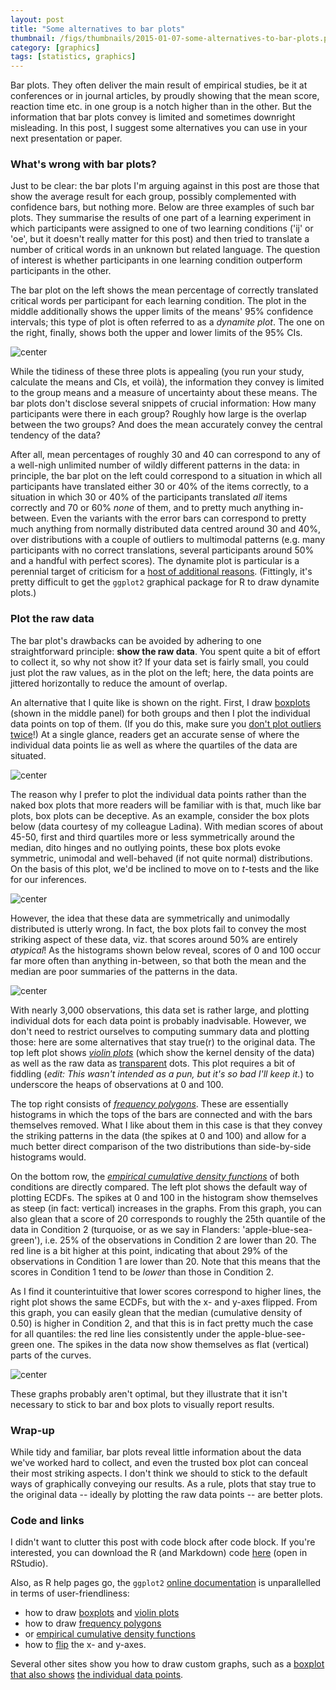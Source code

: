 ```yaml
---
layout: post
title: "Some alternatives to bar plots"
thumbnail: /figs/thumbnails/2015-01-07-some-alternatives-to-bar-plots.png
category: [graphics]
tags: [statistics, graphics]
---
```


Bar plots. They often deliver the main result of empirical studies, be it at conferences or in journal articles, by proudly showing that the mean score, reaction time etc. in one group is a notch higher than in the other.
But the information that bar plots convey is limited and sometimes downright misleading.
In this post, I suggest some alternatives you can use in your next presentation or paper.

<!--more-->

### What's wrong with bar plots?

Just to be clear: the bar plots I'm arguing against in this post are those that show the average result for each group, possibly complemented with confidence bars, but nothing more.
Below are three examples of such bar plots.
They summarise the results of one part of a learning experiment in which participants were assigned to one of two learning conditions ('ij' or 'oe', but it doesn't really matter for this post) and then tried to translate a number of critical words in an unknown but related language.
The question of interest is whether participants in one learning condition outperform participants in the other.

The bar plot on the left shows the mean percentage of correctly translated critical words per participant for each learning condition.
The plot in the middle additionally shows the upper limits of the means' 95% confidence intervals; this type of plot is often referred to as a _dynamite plot_.
The one on the right, finally, shows both the upper and lower limits of the 95% CIs.

![center](/figs/2015-01-07-some-alternatives-to-barplots/unnamed-chunk-2-1.png) 




While the tidiness of these three plots is appealing (you run your study, calculate the means and CIs, et voilà), the information they convey is limited to the group means and a measure of uncertainty about these means.
The bar plots don't disclose several snippets of crucial information:
How many participants were there in each group?
Roughly how large is the overlap between the two groups?
And does the mean accurately convey the central tendency of the data?

After all, mean percentages of roughly 30 and 40 can correspond to any of a well-nigh unlimited number of wildly different patterns in the data:
in principle, the bar plot on the left could correspond to a situation in which all participants have translated either 30 or 40% of the items correctly, to a situation in which 30 or 40% of the participants translated _all_ items correctly and 70 or 60% _none_ of them, and to pretty much anything in-between.
Even the variants with the error bars can correspond to pretty much anything from normally distributed data centred around 30 and 40%, over distributions with a couple of outliers to multimodal patterns (e.g. many participants with no correct translations, several participants around 50% and a handful with perfect scores).
The dynamite plot is particular is a perennial target of criticism for a [host of additional reasons](http://biostat.mc.vanderbilt.edu/wiki/pub/Main/TatsukiKoyama/Poster3.pdf).
(Fittingly, it's pretty difficult to get the `ggplot2` graphical package for R to draw dynamite plots.)

### Plot the raw data
The bar plot's drawbacks can be avoided by adhering to one straightforward principle: **show the raw data**.
You spent quite a bit of effort to collect it, so why not show it?
If your data set is fairly small, you could just plot the raw values, as in the plot on the left;
here, the data points are jittered horizontally to reduce the amount of overlap.

An alternative that I quite like is shown on the right.
First, I draw [boxplots](http://en.wikipedia.org/wiki/Box_plot) (shown in the middle panel) for both groups 
and then I plot the individual data points on top of them. (If you do this, make sure you [don't plot outliers twice](http://www.zijdeman.nl/files/r_examples/boxplot_example.html)!)
At a single glance, readers get an accurate sense of where the individual data points lie as well as where the quartiles of the data are situated.

![center](/figs/2015-01-07-some-alternatives-to-barplots/unnamed-chunk-3-1.png) 

The reason why I prefer to plot the individual data points rather than the naked box plots that more readers will be familiar with is that, much like bar plots, box plots can be deceptive.
As an example, consider the box plots below (data courtesy of my colleague Ladina). With median scores of about 45-50, first and third quartiles more or less symmetrically around the median, dito hinges and no outlying points, these box plots evoke symmetric, unimodal and well-behaved (if not quite normal) distributions.
On the basis of this plot, we'd be inclined to move on to _t_-tests and the like for our inferences.

![center](/figs/2015-01-07-some-alternatives-to-barplots/unnamed-chunk-4-1.png) 

However, the idea that these data are symmetrically and unimodally distributed is utterly wrong.
In fact, the box plots fail to convey the most striking aspect of these data, viz. that scores around 50% are entirely _atypical_!
As the histograms shown below reveal, scores of 0 and 100 occur far more often than anything in-between,
so that both the mean and the median are poor summaries of the patterns in the data.

![center](/figs/2015-01-07-some-alternatives-to-barplots/unnamed-chunk-5-1.png) 

With nearly 3,000 observations, this data set is rather large, and plotting individual dots for each data point is probably inadvisable.
However, we don't need to restrict ourselves to computing summary data and plotting those: here are some alternatives that stay true(r) to the original data.
The top left plot shows  [_violin plots_](http://www.statmethods.net/graphs/boxplot.html) (which show the kernel density of the data) as well as the raw data as [transparent](http://stackoverflow.com/a/21314508/1331521) dots. This plot requires a bit of fiddling (_edit: This wasn't intended as a pun, but it's so bad I'll keep it._) to underscore the heaps of observations at 0 and 100.

The top right consists of [_frequency polygons_](http://onlinestatbook.com/2/graphing_distributions/freq_poly.html). These are essentially histograms in which the tops of the bars are connected and with the bars themselves removed. What I like about them in this case is that they convey the striking patterns in the data (the spikes at 0 and 100) and allow for a much better direct comparison of the two distributions than side-by-side histograms would.

On the bottom row, the [_empirical cumulative density functions_](http://r-dir.com/blog/2014/03/cdfs-in-r.html) of both conditions are directly compared. The left plot shows the default way of plotting ECDFs.
The spikes at 0 and 100 in the histogram show themselves as steep (in fact: vertical) increases in the graphs. From this graph, you can also glean that a score of 20 corresponds to roughly the 25th quantile of the data in Condition 2 (turquoise, or as we say in Flanders: 'apple-blue-sea-green'), i.e. 25% of the observations in Condition 2 are lower than 20. The red line is a bit higher at this point, indicating that about 29% of the observations in Condition 1 are lower than 20.
Note that this means that the scores in Condition 1 tend to be _lower_ than those in Condition 2.

As I find it counterintuitive that lower scores correspond to higher lines, the right plot shows the same ECDFs, but with the x- and y-axes flipped.
From this graph, you can easily glean that the median (cumulative density of 0.50) is higher in Condition 2, and that this is in fact pretty much the case for all quantiles: the red line lies consistently under the apple-blue-see-green one.
The spikes in the data now show themselves as flat (vertical) parts of the curves. 

![center](/figs/2015-01-07-some-alternatives-to-barplots/unnamed-chunk-6-1.png) 

These graphs probably aren't optimal, but they illustrate that it isn't necessary to stick to bar and box plots to visually report results.

### Wrap-up
While tidy and familiar, bar plots reveal little information about the data we've worked hard to collect, and even the trusted box plot can conceal their most striking aspects. I don't think we should to stick to the default ways of graphically conveying our results. As a rule, plots that stay true to the original data -- ideally by plotting the raw data points -- are better plots.

### Code and links
I didn't want to clutter this post with code block after code block. If you're interested, you can download the R (and Markdown) code [here](http://janhove.github.io/downloads/2015-01-07-some-alternatives-to-barplots.Rmd) (open in RStudio).

Also, as R help pages go, the `ggplot2` [online documentation](http://docs.ggplot2.org/0.9.3.1/index.html) is unparallelled in terms of user-friendliness:

* how to draw [boxplots](http://docs.ggplot2.org/0.9.3.1/geom_boxplot.html) and [violin plots](http://docs.ggplot2.org/0.9.3.1/geom_violin.html) 
* how to draw [frequency polygons](http://docs.ggplot2.org/0.9.3.1/geom_freqpoly.html) 
* or [empirical cumulative density functions](http://docs.ggplot2.org/current/stat_ecdf.html) 
* how to [flip](http://docs.ggplot2.org/0.9.3.1/coord_flip.html) the x- and y-axes.

Several other sites show you how to draw custom graphs, such as a [boxplot that also shows](http://docs.ggplot2.org/0.9.3.1/geom_jitter.html) [the individual data points](http://www.zijdeman.nl/files/r_examples/boxplot_example.html).
